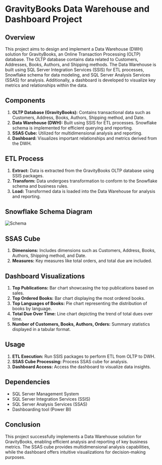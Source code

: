 # GravityBooks Data Warehouse and Dashboard Project

## Overview
This project aims to design and implement a Data Warehouse (DWH) solution for GravityBooks, an Online Transaction Processing (OLTP) database. The OLTP database contains data related to Customers, Addresses, Books, Authors, and Shipping methods. The Data Warehouse is built using SQL Server Integration Services (SSIS) for ETL processes, Snowflake schema for data modeling, and SQL Server Analysis Services (SSAS) for analysis. Additionally, a dashboard is developed to visualize key metrics and relationships within the data.

## Components
1. **OLTP Database (GravityBooks):** Contains transactional data such as Customers, Address, Books, Authors, Shipping method, and Date.
2. **Data Warehouse (DWH):** Built using SSIS for ETL processes. Snowflake schema is implemented for efficient querying and reporting.
3. **SSAS Cube:** Utilized for multidimensional analysis and reporting.
4. **Dashboard:** Visualizes important relationships and metrics derived from the DWH.

## ETL Process
1. **Extract:** Data is extracted from the GravityBooks OLTP database using SSIS packages.
2. **Transform:** Data undergoes transformation to conform to the Snowflake schema and business rules.
3. **Load:** Transformed data is loaded into the Data Warehouse for analysis and reporting.

## Snowflake Schema Diagram
![Schema](https://github.com/farah1612/GravityBooks/assets/96481182/6083dbea-83a8-4d0e-b553-7b2c7cb4260e)




## SSAS Cube
1. **Dimensions:** Includes dimensions such as Customers, Address, Books, Authors, Shipping method, and Date.
2. **Measures:** Key measures like total orders, and total due are included.
   
## Dashboard Visualizations
1. **Top Publications:** Bar chart showcasing the top publications based on sales.
2. **Top Ordered Books:** Bar chart displaying the most ordered books.
3. **Top Languages of Books:** Pie chart representing the distribution of books by language.
4. **Total Due Over Time:** Line chart depicting the trend of total dues over time.
5. **Number of Customers, Books, Authors, Orders:** Summary statistics displayed in a tabular format.

## Usage
1. **ETL Execution:** Run SSIS packages to perform ETL from OLTP to DWH.
2. **SSAS Cube Processing:** Process SSAS cube for analysis.
3. **Dashboard Access:** Access the dashboard to visualize data insights.

## Dependencies
- SQL Server Management System
- SQL Server Integration Services (SSIS)
- SQL Server Analysis Services (SSAS)
- Dashboarding tool (Power BI)

## Conclusion
This project successfully implements a Data Warehouse solution for GravityBooks, enabling efficient analysis and reporting of key business metrics. The SSAS cube provides multidimensional analysis capabilities, while the dashboard offers intuitive visualizations for decision-making purposes.
